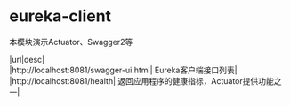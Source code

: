 # eureka-client  
本模块演示Actuator、Swagger2等  

|url|desc|  
|http://localhost:8081/swagger-ui.html|     Eureka客户端接口列表|  
|http://localhost:8081/health|              返回应用程序的健康指标，Actuator提供功能之一|   
